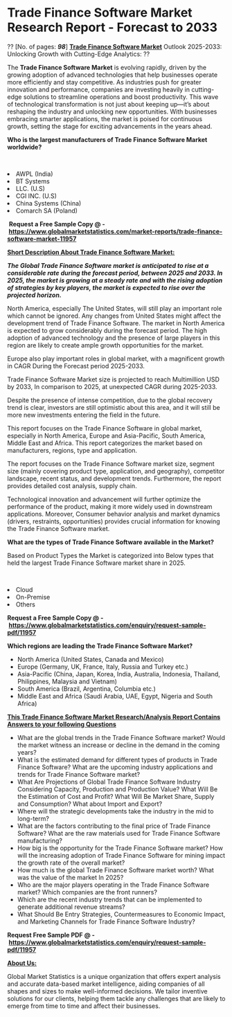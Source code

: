 <H1>Trade Finance Software Market Research Report - Forecast to 2033</H1><p>?? [No. of pages:&nbsp;<strong><em>98</em></strong>]&nbsp;<strong><a href="https://www.globalmarketstatistics.com/market-reports/trade-finance-software-market-11957">Trade Finance Software&nbsp;Market</a></strong>&nbsp;Outlook 2025-2033: Unlocking Growth with Cutting-Edge Analytics: ??</p><p>The <strong>Trade Finance Software Market</strong> is evolving rapidly, driven by the growing adoption of advanced technologies that help businesses operate more efficiently and stay competitive. As industries push for greater innovation and performance, companies are investing heavily in cutting-edge solutions to streamline operations and boost productivity. This wave of technological transformation is not just about keeping up&mdash;it&rsquo;s about reshaping the industry and unlocking new opportunities. With businesses embracing smarter applications, the market is poised for continuous growth, setting the stage for exciting advancements in the years ahead.</p><p><strong>Who is the largest manufacturers of Trade Finance Software Market worldwide?</strong></p><p>&nbsp;<li>AWPL (India)<li> BT Systems<li> LLC. (U.S)<li> CGI INC. (U.S)<li> China Systems (China)<li> Comarch SA (Poland)</p><p>&nbsp;<strong>Request a Free Sample Copy @ -&nbsp;<a href="https://www.globalmarketstatistics.com/market-reports/trade-finance-software-market-11957">https://www.globalmarketstatistics.com/market-reports/trade-finance-software-market-11957</a></strong></p><p><strong><u>Short Description About Trade Finance Software Market:</u></strong></p><p><strong><em>The Global Trade Finance Software market is anticipated to rise at a considerable rate during the forecast period, between 2025 and 2033. In 2025, the market is growing at a steady rate and with the rising adoption of strategies by key players, the market is expected to rise over the projected horizon.</em></strong></p><p>North America, especially The United States, will still play an important role which cannot be ignored. Any changes from United States might affect the development trend of Trade Finance Software. The market in North America is expected to grow considerably during the forecast period. The high adoption of advanced technology and the presence of large players in this region are likely to create ample growth opportunities for the market.</p><p>Europe also play important roles in global market, with a magnificent growth in CAGR During the Forecast period 2025-2033.</p><p>Trade Finance Software Market size is projected to reach Multimillion USD by 2033, In comparison to 2025, at unexpected CAGR during 2025-2033.</p><p>Despite the presence of intense competition, due to the global recovery trend is clear, investors are still optimistic about this area, and it will still be more new investments entering the field in the future.</p><p>This report focuses on the Trade Finance Software in global market, especially in North America, Europe and Asia-Pacific, South America, Middle East and Africa. This report categorizes the market based on manufacturers, regions, type and application.</p><p>The report focuses on the Trade Finance Software market size, segment size (mainly covering product type, application, and geography), competitor landscape, recent status, and development trends. Furthermore, the report provides detailed cost analysis, supply chain.</p><p>Technological innovation and advancement will further optimize the performance of the product, making it more widely used in downstream applications. Moreover, Consumer behavior analysis and market dynamics (drivers, restraints, opportunities) provides crucial information for knowing the Trade Finance Software market.</p><p><strong>What are the types of Trade Finance Software available in the Market?</strong></p><p>Based on Product Types the Market is categorized into Below types that held the largest Trade Finance Software market share in 2025.</p><p>&nbsp;<li>Cloud<li> On-Premise<li> Others&nbsp;</p><p><strong>Request a Free Sample Copy @ -&nbsp;<a href="https://www.globalmarketstatistics.com/enquiry/request-sample-pdf/11957">https://www.globalmarketstatistics.com/enquiry/request-sample-pdf/11957</a></strong></p><p><strong>Which regions are leading the Trade Finance Software Market?</strong></p><ul><li>North America (United States, Canada and Mexico)</li><li>Europe (Germany, UK, France, Italy, Russia and Turkey etc.)</li><li>Asia-Pacific (China, Japan, Korea, India, Australia, Indonesia, Thailand, Philippines, Malaysia and Vietnam)</li><li>South America (Brazil, Argentina, Columbia etc.)</li><li>Middle East and Africa (Saudi Arabia, UAE, Egypt, Nigeria and South Africa)</li></ul><p><strong><u>This Trade Finance Software Market Research/Analysis Report Contains Answers to your following Questions</u></strong></p><ul><li>What are the global trends in the Trade Finance Software market? Would the market witness an increase or decline in the demand in the coming years?</li><li>What is the estimated demand for different types of products in Trade Finance Software? What are the upcoming industry applications and trends for Trade Finance Software market?</li><li>What Are Projections of Global Trade Finance Software Industry Considering Capacity, Production and Production Value? What Will Be the Estimation of Cost and Profit? What Will Be Market Share, Supply and Consumption? What about Import and Export?</li><li>Where will the strategic developments take the industry in the mid to long-term?</li><li>What are the factors contributing to the final price of Trade Finance Software? What are the raw materials used for Trade Finance Software manufacturing?</li><li>How big is the opportunity for the Trade Finance Software market? How will the increasing adoption of Trade Finance Software for mining impact the growth rate of the overall market?</li><li>How much is the global Trade Finance Software market worth? What was the value of the market In 2025?</li><li>Who are the major players operating in the Trade Finance Software market? Which companies are the front runners?</li><li>Which are the recent industry trends that can be implemented to generate additional revenue streams?</li><li>What Should Be Entry Strategies, Countermeasures to Economic Impact, and Marketing Channels for Trade Finance Software Industry?</li></ul><p><strong>Request Free Sample PDF @ -&nbsp;<a href="https://www.globalmarketstatistics.com/enquiry/request-sample-pdf/11957">https://www.globalmarketstatistics.com/enquiry/request-sample-pdf/11957</a></strong></p><p><strong><u>About Us:</u></strong></p><p>Global Market Statistics&nbsp;is a unique organization that offers expert analysis and accurate data-based market intelligence, aiding companies of all shapes and sizes to make well-informed decisions. We tailor inventive solutions for our clients, helping them tackle any challenges that are likely to emerge from time to time and affect their businesses.</p>
